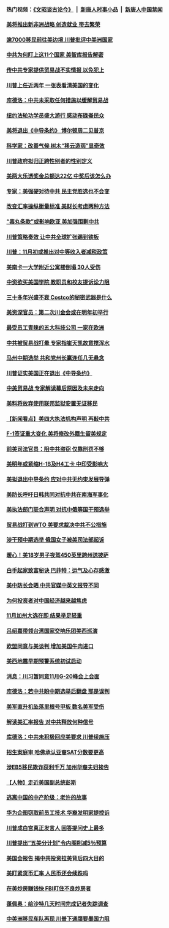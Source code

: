 #### 热门视频：[《文昭谈古论今》](https://github.com/gfw-breaker/wenzhao/blob/master/README.md?t=10222133) &nbsp;|&nbsp; [新唐人时事小品](https://github.com/gfw-breaker/ntdtv-comedy/blob/master/README.md?t=10222133) &nbsp;|&nbsp; [新唐人中国禁闻](https://github.com/gfw-breaker/ntdtv-news/blob/master/README.md?t=10222133)

#### [美将推出新非洲战略 创造就业 带去繁荣](../pages/nsc412/n10801172.md?t=10222133) 

#### [逾7000移民前往美边境 川普批评中美洲国家](../pages/nsc412/n10800991.md?t=10222133) 

#### [中共为何盯上这11个国家 美智库报告解密](../pages/nsc412/n10799359.md?t=10222133) 

#### [传中共专家提供贸易战不实情报 以免犯上](../pages/nsc412/n10800120.md?t=10222133) 

#### [川普上任近两年 一张表看清美国的变化](../pages/nsc412/n10799861.md?t=10222133) 

#### [库德洛：中共未采取任何措施以缓解贸易战](../pages/nsc412/n10799582.md?t=10222133) 

#### [纽约法轮功学员盛大游行 感动布碌崙民众](../pages/nsc412/n10799427.md?t=10222133) 

#### [美将退出《中导条约》 博尔顿周二见普京](../pages/nsc412/n10799392.md?t=10222133) 

#### [科学家：改善气候 树木“移云造雨”显奇效](../pages/nsc412/n10798122.md?t=10222133) 

#### [川普政府拟归正跨性别者的性别定义](../pages/nsc412/n10799302.md?t=10222133) 

#### [美两大乐透奖金总额达22亿 中奖后该怎么办](../pages/nsc412/n10799299.md?t=10222133) 

#### [专家：美强硬对待中共 民主党胜选也不会变](../pages/nsc412/n10799269.md?t=10222133) 

#### [改变汇率操纵衡量标准 美财长考虑两种方法](../pages/nsc412/n10799121.md?t=10222133) 

#### [“毒丸条款”或影响欧亚 美加强围剿中共](../pages/nsc412/n10798919.md?t=10222133) 

#### [川普策略奏效  让中共全球扩张踢到铁板](../pages/nsc412/n10799057.md?t=10222133) 

#### [川普：11月初或推出对中等收入者减税政策](../pages/nsc412/n10798928.md?t=10222133) 

#### [美南卡一大学附近公寓楼倒塌 30人受伤](../pages/nsc412/n10798835.md?t=10222133) 

#### [中资欲买美国学院 教职员和校友提诉讼力阻](../pages/nsc412/n10796138.md?t=10222133) 

#### [三十多年兴盛不衰 Costco的秘密武器是什么](../pages/nsc412/n10794200.md?t=10222133) 

#### [美资深官员：第二次川金会或在明年初举行](../pages/nsc412/n10798203.md?t=10222133) 

#### [最受员工青睐的五大科技公司 一家在欧洲](../pages/nsc412/n10794250.md?t=10222133) 

#### [中共被贸易战打晕 专家指崔天凯故意搅浑水](../pages/nsc412/n10797694.md?t=10222133) 

#### [马州中期选举 共和党州长赢连任几无悬念](../pages/nsc412/n10797874.md?t=10222133) 

#### [川普证实美国正在退出《中导条约》](../pages/nsc412/n10796319.md?t=10222133) 

#### [中美贸易战 专家解读幕后原因及未来走向](../pages/nsc412/n10797785.md?t=10222133) 

#### [美料将放弃使用联邦监狱安置无证移民](../pages/nsc412/n10797676.md?t=10222133) 

#### [【新闻看点】美四大执法机构声明 再敲中共](../pages/nsc412/n10797379.md?t=10222133) 

#### [F-1签证重大变化 美将修改外籍生留美规定](../pages/nsc412/n10797573.md?t=10222133) 

#### [前美司法官员：阻中共盗窃 仅靠刑罚不够](../pages/nsc412/n10790349.md?t=10222133) 

#### [美明年或紧缩H-1B及H4工卡 中印受影响大](../pages/nsc412/n10797371.md?t=10222133) 

#### [美拟退出中导条约 应对中共无约束发展导弹](../pages/nsc412/n10797140.md?t=10222133) 

#### [美防长呼吁日韩共同对抗中共在南海军事化](../pages/nsc412/n10796976.md?t=10222133) 

#### [美执法部门联合声明 对抗中俄等国干预选举](../pages/nsc412/n10796670.md?t=10222133) 

#### [贸易战打到WTO 美要求裁决中共不公措施](../pages/nsc412/n10796528.md?t=10222133) 

#### [涉干预中期选举 俄国女子被美司法部起诉](../pages/nsc412/n10796377.md?t=10222133) 

#### [暖心！美18岁男子夜驾450英里跨州送披萨](../pages/nsc412/n10796371.md?t=10222133) 

#### [白手起家致富秘诀 巴菲特：运气及心存感激](../pages/nsc412/n10796306.md?t=10222133) 

#### [美中防长会晤 中共官媒中英文报导不同](../pages/nsc412/n10795617.md?t=10222133) 

#### [为何投资者对中国经济越来越焦虑](../pages/nsc412/n10796047.md?t=10222133) 

#### [11月加州大选在即 结果举足轻重](../pages/nsc412/n10796111.md?t=10222133) 

#### [吕绍嘉带领台湾国家交响乐团美西巡演](../pages/nsc412/n10796002.md?t=10222133) 

#### [欧盟同意与美谈判 增加美国牛肉进口](../pages/nsc412/n10795852.md?t=10222133) 

#### [美西地震早期预警系统初试启动](../pages/nsc412/n10795664.md?t=10222133) 

#### [消息：川习暂同意11月G-20峰会上会面](../pages/nsc412/n10795644.md?t=10222133) 

#### [库德洛：若中共盼中期选举后翻盘 那是误判](../pages/nsc412/n10795527.md?t=10222133) 

#### [美军直升机坠落里根号甲板 数名美军受伤](../pages/nsc412/n10794716.md?t=10222133) 

#### [解读美汇率报告 对中共释放何种信号](../pages/nsc412/n10793405.md?t=10222133) 

#### [库德洛：中共未积极回应美要求 川普续施压](../pages/nsc412/n10793971.md?t=10222133) 

#### [招生案庭审 哈佛承认亚裔SAT分数要更高](../pages/nsc412/n10793858.md?t=10222133) 

#### [涉EB5移民欺诈获利千万 加州华裔夫妇挨告](../pages/nsc412/n10794199.md?t=10222133) 

#### [【人物】走近美国副总统彭斯](../pages/nsc412/n10793797.md?t=10222133) 

#### [逃离中国的中产阶级：老许的故事](../pages/nsc412/n10793931.md?t=10222133) 

#### [华为企图窃取前员工技术 华裔发明家提控诉](../pages/nsc412/n10793659.md?t=10222133) 

#### [川普成白宫真正发言人 回答提问史上最多](../pages/nsc412/n10793656.md?t=10222133) 

#### [川普提出“五美分计划”令内阁削减5％预算](../pages/nsc412/n10793581.md?t=10222133) 

#### [美国会报告 揭中共投资拉美背后四大目的](../pages/nsc412/n10793442.md?t=10222133) 

#### [美盯紧货币汇率 人民币还会续跌吗](../pages/nsc412/n10793236.md?t=10222133) 

#### [在美炒房赚钱快  FBI盯住不良炒房者](../pages/nsc412/n10793245.md?t=10222133) 

#### [蓬佩奥：给沙特几天时间完成记者失踪调查](../pages/nsc412/n10793092.md?t=10222133) 

#### [中美洲移民车队再现 川普下通牒要墨国力阻](../pages/nsc412/n10792861.md?t=10222133) 

